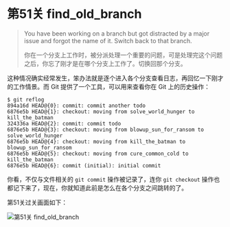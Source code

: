 
# 第51关 find\_old\_branch

> You have been working on a branch but got distracted by a major issue and forgot the name of it. Switch back to that branch.
>
> 你在一个分支上工作时，被分派处理一个重要的问题，可是处理完这个问题之后，你忘了刚才是在哪个分支上工作了。切换回那个分支。

这种情况确实经常发生，笨办法就是逐个进入各个分支查看日志，再回忆一下刚才的工作情景。而 Git 提供了一个工具，可以用来查看你在 Git 上的历史操作：

```shell
$ git reflog
894a16d HEAD@{0}: commit: commit another todo
6876e5b HEAD@{1}: checkout: moving from solve_world_hunger to kill_the_batman
324336a HEAD@{2}: commit: commit todo
6876e5b HEAD@{3}: checkout: moving from blowup_sun_for_ransom to solve_world_hunger
6876e5b HEAD@{4}: checkout: moving from kill_the_batman to blowup_sun_for_ransom
6876e5b HEAD@{5}: checkout: moving from cure_common_cold to kill_the_batman
6876e5b HEAD@{6}: commit (initial): initial commit
```

你看，不仅与文件相关的 `git commit` 操作被记录了，连你 `git checkout` 操作也都记下来了，现在，你就知道此前是怎么在各个分支之间跳转的了。

第51关过关画面如下：

![第51关 find_old_branch](../images/level-51-find-old-branch.png)
